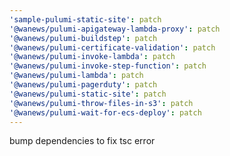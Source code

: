 ```yaml
---
'sample-pulumi-static-site': patch
'@wanews/pulumi-apigateway-lambda-proxy': patch
'@wanews/pulumi-buildstep': patch
'@wanews/pulumi-certificate-validation': patch
'@wanews/pulumi-invoke-lambda': patch
'@wanews/pulumi-invoke-step-function': patch
'@wanews/pulumi-lambda': patch
'@wanews/pulumi-pagerduty': patch
'@wanews/pulumi-static-site': patch
'@wanews/pulumi-throw-files-in-s3': patch
'@wanews/pulumi-wait-for-ecs-deploy': patch
---
```


bump dependencies to fix tsc error
